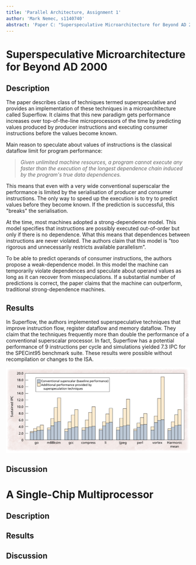 ```yaml
---
title: 'Parallel Architecture, Assignment 1'
author: 'Mark Nemec, s1140740'
abstract: 'Paper C: "Superspeculative Microarchitecture for Beyond AD 2000", M. H. Lipasti and J. P. Shen, IEEE Computer, vol. 30, no. 9, September 1997'
---
```


# Superspeculative Microarchitecture for Beyond AD 2000

## Description

The paper describes class of techniques termed superspeculative and provides an implementation of these techniques in a microarchitecture called Superflow. It claims that this new paradigm gets performance increases over top-of-the-line microprocessors of the time by predicting values produced by producer instructions and executing consumer instructions before the values become known.

Main reason to speculate about values of instructions is the classical dataflow limit for program performance:

 > _Given unlimited machine resources, a program cannot execute any faster than the execution of the longest dependence chain induced by the program's true data dependences._

This means that even with a very wide conventional superscalar the performance is limited by the serialisation of producer and consumer instructions. The only way to speed up the execution is to try to predict values before they become known. If the prediction is successful, this "breaks" the serialisation.

At the time, most machines adopted a strong-dependence model. This model specifies that instructions are possibly executed out-of-order but only if there is no dependence. What this means that dependences between instructions are never violated. The authors claim that this model is "too rigorous and unnecessarily restricts available parallelism".

To be able to predict operands of consumer instructions, the authors propose a weak-dependence model. In this model the machine can temporarily violate dependences and speculate about operand values as long as it can recover from misspeculations. If a substantial number of predictions is correct, the paper claims that the machine can outperform, traditional strong-dependence machines.

## Results

In Superflow, the authors implemented superspeculative techniques that improve instruction flow, register dataflow and memory dataflow. They claim that the techniques frequently more than double the performance of a conventional superscalar processor. In fact, Superflow has a potential performance of 9 instructions per cycle and simulations yielded 7.3 IPC for the SPECint95 benchmark suite. These results were possible without recompilation or changes to the ISA.

![Benchmarks \label{benchmarks}](benchmarks.png "Benchmarks")

## Discussion



# A Single-Chip Multiprocessor

## Description

## Results

## Discussion
